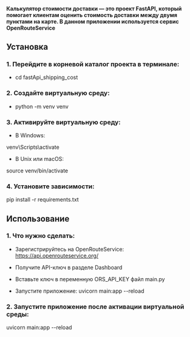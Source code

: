 #### Калькулятор стоимости доставки — это проект FastAPI, который помогает клиентам оценить стоимость доставки между двумя пунктами на карте. В данном приложении используется сервис OpenRouteService 


## Установка

### 1. Перейдите в корневой каталог проекта в терминале:

  * cd fastApi_shipping_cost 

### 2. Создайте виртуальную среду:

* python -m venv venv

### 3. Активируйте виртуальную среду:
- В Windows:

venv\Scripts\activate

- В Unix или macOS:

source venv/bin/activate


### 4. Установите зависимости:

pip install -r requirements.txt

## Использование

### 1. Что нужно сделать:
* Зарегистрируйтесь на OpenRouteService:  https://api.openrouteservice.org/

* Получите API-ключ в разделе Dashboard

* Вставьте ключ в переменную ORS_API_KEY файл main.py

* Запустите приложение: uvicorn main:app --reload

### 2. Запустите приложение после активации виртуальной среды:
uvicorn main:app --reload

